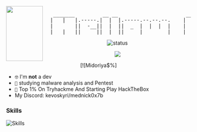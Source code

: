 <img src="https://tenor.com/view/necoarc-melty-blood-melty-blood-type-lumina-type-lumina-tsukihime-gif-26524245" width="100" height="150" align='left'>
<pre>
   _______         __ __                      ________              __     __ 
  |   |   |.-----.|  |  |.-----.--.--.--.    |  |  |  |.-----.----.|  |.--|  |
  |       ||  -__||  |  ||  _  |  |  |  |    |  |  |  ||  _  |   _||  ||  _  |
  |___|___||_____||__|__||_____|________|    |________||_____|__|  |__||_____|
</pre>
<div align="center">

![status](https://streak-stats.demolab.com?user=Detrew&theme=transparent&hide_border=true&&layout=compact)
 
</div>
<div align="center">
 <img src="https://tryhackme-badges.s3.amazonaws.com/midoriya.exe.png">
 
 [![Midoriya$%]
</div>

- <code>🤓</code> I'm **not** a dev
- <code>🧠</code> studying malware analysis and Pentest
- <code>🥇</code> Top 1% On Tryhackme And Starting Play HackTheBox
- My Discord: kevoskyri/mednick0x7b


<h3>Skills</h3>

![Skills](https://skillicons.dev/icons?i=bash,python,linux,html)
